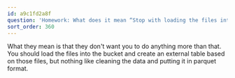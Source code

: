 ```yaml
---
id: a9c1fd2a8f
question: 'Homework: What does it mean “Stop with loading the files into a bucket.”?'
sort_order: 360
---
```


What they mean is that they don't want you to do anything more than that. You should load the files into the bucket and create an external table based on those files, but nothing like cleaning the data and putting it in parquet format.
